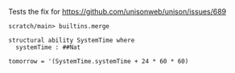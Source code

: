 Tests the fix for https://github.com/unisonweb/unison/issues/689

```ucm:hide
scratch/main> builtins.merge
```

``` unison
structural ability SystemTime where
  systemTime : ##Nat

tomorrow = '(SystemTime.systemTime + 24 * 60 * 60)
```

